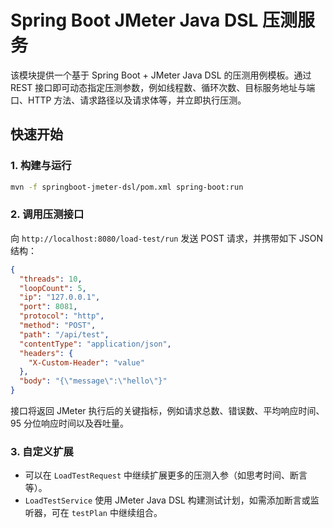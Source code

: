 # Spring Boot JMeter Java DSL 压测服务

该模块提供一个基于 Spring Boot + JMeter Java DSL 的压测用例模板。通过 REST 接口即可动态指定压测参数，例如线程数、循环次数、目标服务地址与端口、HTTP 方法、请求路径以及请求体等，并立即执行压测。

## 快速开始

### 1. 构建与运行

```bash
mvn -f springboot-jmeter-dsl/pom.xml spring-boot:run
```

### 2. 调用压测接口

向 `http://localhost:8080/load-test/run` 发送 POST 请求，并携带如下 JSON 结构：

```json
{
  "threads": 10,
  "loopCount": 5,
  "ip": "127.0.0.1",
  "port": 8081,
  "protocol": "http",
  "method": "POST",
  "path": "/api/test",
  "contentType": "application/json",
  "headers": {
    "X-Custom-Header": "value"
  },
  "body": "{\"message\":\"hello\"}"
}
```

接口将返回 JMeter 执行后的关键指标，例如请求总数、错误数、平均响应时间、95 分位响应时间以及吞吐量。

### 3. 自定义扩展

- 可以在 `LoadTestRequest` 中继续扩展更多的压测入参（如思考时间、断言等）。
- `LoadTestService` 使用 JMeter Java DSL 构建测试计划，如需添加断言或监听器，可在 `testPlan` 中继续组合。


